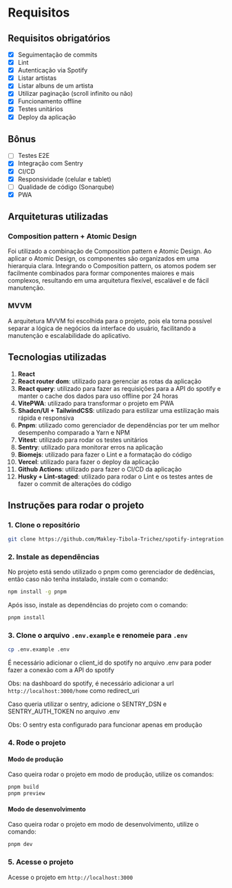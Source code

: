 # Requisitos
## Requisitos obrigatórios
- [x] Seguimentação de commits
- [x] Lint
- [x] Autenticação via Spotify
- [x] Listar artistas
- [x] Listar albuns de um artista
- [x] Utilizar paginação (scroll infinito ou não)
- [x] Funcionamento offline
- [x] Testes unitários
- [x] Deploy da aplicação

## Bônus
- [ ] Testes E2E
- [x] Integração com Sentry
- [x] CI/CD
- [x] Responsividade (celular e tablet)
- [ ] Qualidade de código (Sonarqube)
- [x] PWA

## Arquiteturas utilizadas

### Composition pattern + Atomic Design
Foi utilizado a combinação de Composition pattern e Atomic Design. Ao aplicar o Atomic Design, os componentes são organizados em uma hierarquia clara. Integrando o Composition pattern, os atomos podem ser facilmente combinados para formar componentes maiores e mais complexos, resultando em uma arquitetura flexível, escalável e de fácil manutenção.

### MVVM
A arquitetura MVVM foi escolhida para o projeto, pois ela torna possível separar a lógica de negócios da interface do usuário, facilitando a manutenção e escalabilidade do aplicativo.


## Tecnologias utilizadas

1. **React**
2. **React router dom**: utilizado para gerenciar as rotas da aplicação
3. **React query**: utilizado para fazer as requisições para a API do spotify e manter o cache dos dados para uso offline por 24 horas
4. **VitePWA**: utilizado para transformar o projeto em PWA
5. **Shadcn/UI  + TailwindCSS**: utilizado para estilizar uma estilização mais rápida e responsiva
6. **Pnpm**: utilizado como gerenciador de dependências por ter um melhor desempenho comparado a Yarn e NPM
7. **Vitest**: utilizado para rodar os testes unitários
8. **Sentry**: utilizado para monitorar erros na aplicação
9. **Biomejs**: utilizado para fazer o Lint e a formatação do código
10. **Vercel**: utilizado para fazer o deploy da aplicação
11. **Github Actions**: utilizado para fazer o CI/CD da aplicação
12. **Husky + Lint-staged**: utilizado para rodar o Lint e os testes antes de fazer o commit de alterações do código



## Instruções para rodar o projeto
### 1. Clone o repositório
```bash
git clone https://github.com/Makley-Tibola-Trichez/spotify-integration.git
```


### 2. Instale as dependências
  No projeto está sendo utilizado o pnpm como gerenciador de dedências, então caso não tenha instalado, instale com o comando:
```bash
npm install -g pnpm
```
  Após isso, instale as dependências do projeto com o comando:
```bash
pnpm install
```

### 3. Clone o arquivo `.env.example` e renomeie para `.env`
```bash
cp .env.example .env
```
É necessário adicionar o client_id do spotify no arquivo .env para poder fazer a conexão com a API do spotify

Obs: na dashboard do spotify, é necessário adicionar a url `http://localhost:3000/home` como redirect_uri

Caso queria utilizar o sentry, adicione o SENTRY_DSN e  SENTRY_AUTH_TOKEN no arquivo .env

Obs: O sentry esta configurado para funcionar apenas em produção


### 4. Rode o projeto

#### Modo de produção
Caso queira rodar o projeto em modo de produção, utilize os comandos:
```bash
pnpm build
pnpm preview
```

#### Modo de desenvolvimento
Caso queira rodar o projeto em modo de desenvolvimento, utilize o comando: 
```bash
pnpm dev
```

### 5. Acesse o projeto
Acesse o projeto em `http://localhost:3000`
